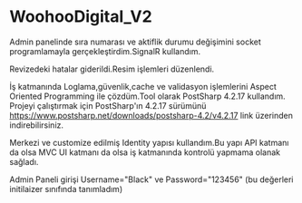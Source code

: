 # WoohooDigital_V2
Admin panelinde sıra numarası ve aktiflik durumu değişimini socket programlamayla gerçekleştirdim.SignalR kullandım.

Revizedeki hatalar giderildi.Resim işlemleri düzenlendi.

İş katmanında Loglama,güvenlik,cache ve validasyon işlemlerini Aspect Oriented Programming ile çözdüm.Tool olarak PostSharp 4.2.17 kullandım. Projeyi çalıştırmak için PostSharp'ın 4.2.17 sürümünü https://www.postsharp.net/downloads/postsharp-4.2/v4.2.17 link üzerinden indirebilirsiniz.

Merkezi ve customize edilmiş Identity yapısı kullandım.Bu yapı API katmanı da olsa MVC UI katmanı da olsa iş katmanında kontrolü yapmama olanak sağladı.

Admin Paneli girişi Username="Black" ve Password="123456"  (bu değerleri initilaizer sınıfında tanımladım)
